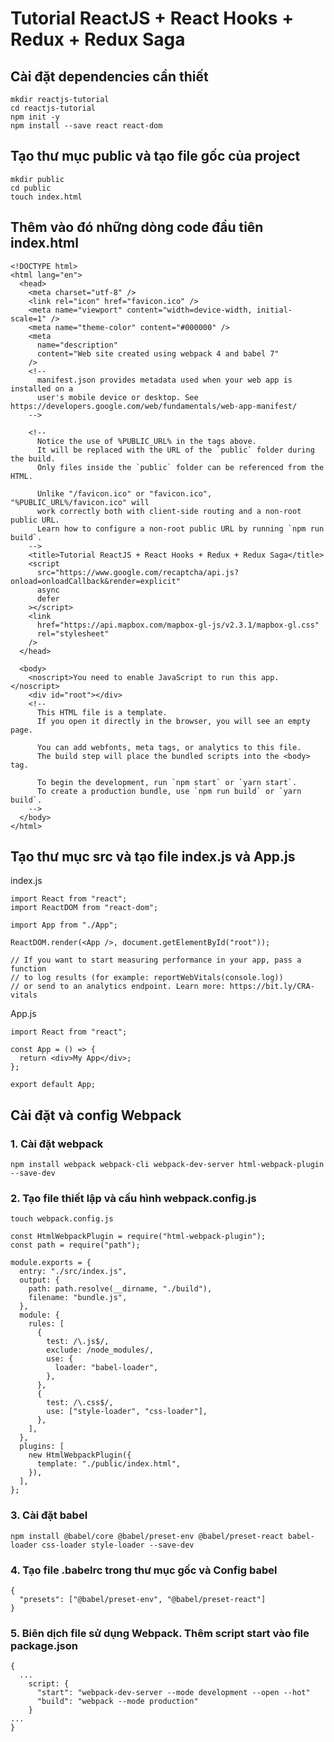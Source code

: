 # Tutorial ReactJS + React Hooks + Redux + Redux Saga

## Cài đặt dependencies cần thiết

```
mkdir reactjs-tutorial
cd reactjs-tutorial
npm init -y
npm install --save react react-dom
```

## Tạo thư mục public và tạo file gốc của project

```
mkdir public
cd public
touch index.html
```

## Thêm vào đó những dòng code đầu tiên index.html

```
<!DOCTYPE html>
<html lang="en">
  <head>
    <meta charset="utf-8" />
    <link rel="icon" href="favicon.ico" />
    <meta name="viewport" content="width=device-width, initial-scale=1" />
    <meta name="theme-color" content="#000000" />
    <meta
      name="description"
      content="Web site created using webpack 4 and babel 7"
    />
    <!--
      manifest.json provides metadata used when your web app is installed on a
      user's mobile device or desktop. See https://developers.google.com/web/fundamentals/web-app-manifest/
    -->

    <!--
      Notice the use of %PUBLIC_URL% in the tags above.
      It will be replaced with the URL of the `public` folder during the build.
      Only files inside the `public` folder can be referenced from the HTML.

      Unlike "/favicon.ico" or "favicon.ico", "%PUBLIC_URL%/favicon.ico" will
      work correctly both with client-side routing and a non-root public URL.
      Learn how to configure a non-root public URL by running `npm run build`.
    -->
    <title>Tutorial ReactJS + React Hooks + Redux + Redux Saga</title>
    <script
      src="https://www.google.com/recaptcha/api.js?onload=onloadCallback&render=explicit"
      async
      defer
    ></script>
    <link
      href="https://api.mapbox.com/mapbox-gl-js/v2.3.1/mapbox-gl.css"
      rel="stylesheet"
    />
  </head>

  <body>
    <noscript>You need to enable JavaScript to run this app.</noscript>
    <div id="root"></div>
    <!--
      This HTML file is a template.
      If you open it directly in the browser, you will see an empty page.

      You can add webfonts, meta tags, or analytics to this file.
      The build step will place the bundled scripts into the <body> tag.

      To begin the development, run `npm start` or `yarn start`.
      To create a production bundle, use `npm run build` or `yarn build`.
    -->
  </body>
</html>

```

## Tạo thư mục src và tạo file index.js và App.js

index.js

```
import React from "react";
import ReactDOM from "react-dom";

import App from "./App";

ReactDOM.render(<App />, document.getElementById("root"));

// If you want to start measuring performance in your app, pass a function
// to log results (for example: reportWebVitals(console.log))
// or send to an analytics endpoint. Learn more: https://bit.ly/CRA-vitals

```

App.js

```
import React from "react";

const App = () => {
  return <div>My App</div>;
};

export default App;

```

## Cài đặt và config Webpack

### 1. Cài đặt webpack

```
npm install webpack webpack-cli webpack-dev-server html-webpack-plugin --save-dev
```

### 2. Tạo file thiết lập và cấu hình webpack.config.js

```
touch webpack.config.js
```

```
const HtmlWebpackPlugin = require("html-webpack-plugin");
const path = require("path");

module.exports = {
  entry: "./src/index.js",
  output: {
    path: path.resolve(__dirname, "./build"),
    filename: "bundle.js",
  },
  module: {
    rules: [
      {
        test: /\.js$/,
        exclude: /node_modules/,
        use: {
          loader: "babel-loader",
        },
      },
      {
        test: /\.css$/,
        use: ["style-loader", "css-loader"],
      },
    ],
  },
  plugins: [
    new HtmlWebpackPlugin({
      template: "./public/index.html",
    }),
  ],
};

```

### 3. Cài đặt babel

```
npm install @babel/core @babel/preset-env @babel/preset-react babel-loader css-loader style-loader --save-dev
```

### 4. Tạo file .babelrc trong thư mục gốc và Config babel

```
{
  "presets": ["@babel/preset-env", "@babel/preset-react"]
}
```

### 5. Biên dịch file sử dụng Webpack. Thêm script start vào file package.json

```
{
  ...
    script: {
      "start": "webpack-dev-server --mode development --open --hot"
      "build": "webpack --mode production"
    }
...
}
```
